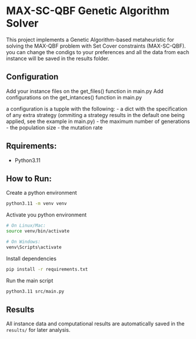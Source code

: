 # MAX-SC-QBF Genetic Algorithm Solver

This project implements a Genetic Algorithm-based metaheuristic for solving the MAX-QBF problem with Set Cover constraints (MAX-SC-QBF).  you can change the condigs to your preferences and all the data from each instance will be saved in the results folder.

## Configuration

Add your instance files on the get_files() function in main.py
Add configurations on the get_intances() function in main.py

a configuration is a tupple with the following:
    - a dict with the specification of any extra strategy (ommiting a strategy results in the default one being applied, see the example in main.py)
    - the maximum number of generations
    - the population size
    - the mutation rate

## Rquirements:
- Python3.11

## How to Run:

Create a python environment

```bash
python3.11 -m venv venv
```

Activate you python environment 
```bash
# On Linux/Mac:
source venv/bin/activate

# On Windows:
venv\Scripts\activate
```

Install dependencies
```bash
pip install -r requirements.txt
```

Run the main script
```bash
python3.11 src/main.py
```

## Results

All instance data and computational results are automatically saved in the `results/` for later analysis.